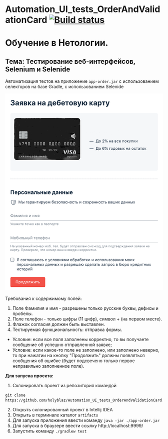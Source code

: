 # Automation_UI_tests_OrderAndValidationCard [![Build status](https://ci.appveyor.com/api/projects/status/vf2yq6nh1112230a?svg=true)](https://ci.appveyor.com/project/holyblaz/automation-ui-tests-orderandvalidationcard)

# Обучение в Нетологии.

## Тема: Тестирование веб-интерфейсов, Selenium и Selenide

Автоматизация тестов на приложение ```app-order.jar``` с использованием селекторов на базе Gradle, с использованием Selenide

![](https://github.com/netology-code/aqa-homeworks/blob/aqa4/web/pic/order.png)

Требования к содержимому полей:

1. Поле Фамилия и имя - разрешены только русские буквы, дефисы и пробелы.
1. Поле телефон - только цифры (11 цифр), символ + (на первом месте).
1. Флажок согласия должен быть выставлен.
1. Тестируемая функциональность: отправка формы.

 - Условие: если все поля заполнены корректно, то вы получаете сообщение об успешно отправленной заявке;
 - Условие: если какое-то поле не заполнено, или заполнено неверно, то при нажатии на кнопку "Продолжить" должны появляться сообщения об ошибке (будет подсвечено только первое неправильно заполненное поле).


**Для запуска проекта:**
1. Склонировать проект из репозитория командой 

```
git clone https://github.com/holyblaz/Automation_UI_tests_OrderAndValidationCard.git
``` 
2. Открыть склонированный проект в Intellij IDEA
3. Открыть в терминале каталог ```artifacts```
4. Для запуска приложения ввести команду ```java -jar ./app-order.jar```
5. Для запуска в браузере ввести ссылку http://localhost:9999/
6. Запустить команду ```./gradlew test```
